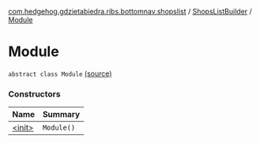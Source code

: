 [com.hedgehog.gdzietabiedra.ribs.bottomnav.shopslist](../../index.md) / [ShopsListBuilder](../index.md) / [Module](./index.md)

# Module

`abstract class Module` [(source)](https://github.com/asvid/GdzieTaBiedra/tree/master/app/src/main/java/com/hedgehog/gdzietabiedra/ribs/bottomnav/shopslist/ShopsListBuilder.kt#L60)

### Constructors

| Name | Summary |
|---|---|
| [&lt;init&gt;](-init-.md) | `Module()` |
